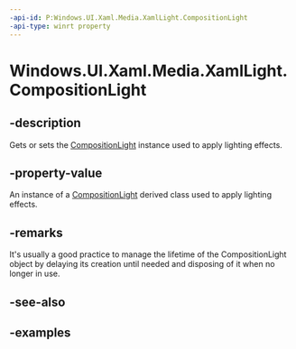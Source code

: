 ```yaml
---
-api-id: P:Windows.UI.Xaml.Media.XamlLight.CompositionLight
-api-type: winrt property
---
```


<!-- Property syntax.
protected CompositionLight CompositionLight { get;  set; }
-->

# Windows.UI.Xaml.Media.XamlLight.CompositionLight

## -description
Gets or sets the [CompositionLight](./../windows.ui.composition/compositionlight.md) instance used to apply lighting effects.



## -property-value
An instance of a [CompositionLight](./../windows.ui.composition/compositionlight.md) derived class used to apply lighting effects.

## -remarks
It's usually a good practice to manage the lifetime of the CompositionLight object by delaying its creation until needed and disposing of it when no longer in use.

## -see-also

## -examples

